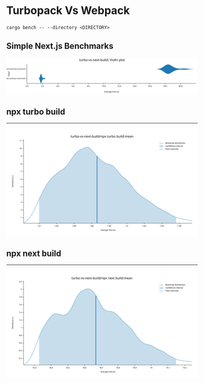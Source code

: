 # Turbopack Vs Webpack

```
cargo bench -- --directory <DIRECTORY>
```

## Simple Next.js Benchmarks 

![violin report](./reports/violin.svg)

## npx turbo build
---
![npx turbo build](./reports/npx-turbo-build/mean.svg)

## npx next build
---
![npx next build](./reports/npx-next-build/mean.svg)
